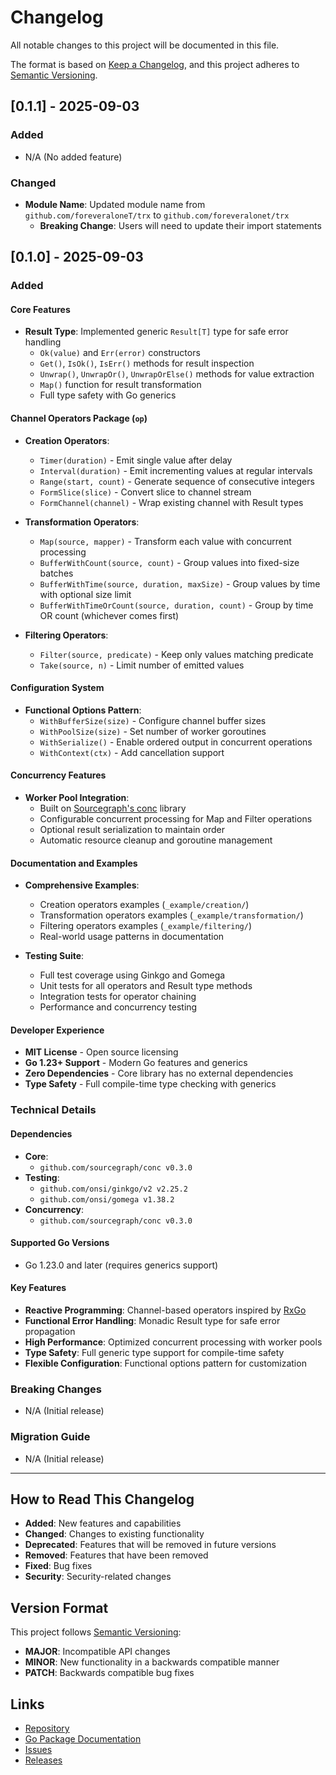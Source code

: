 # Changelog

All notable changes to this project will be documented in this file.

The format is based on [Keep a Changelog](https://keepachangelog.com/en/1.0.0/),
and this project adheres to [Semantic Versioning](https://semver.org/spec/v2.0.0.html).

## [0.1.1] - 2025-09-03

### Added
- N/A (No added feature)

### Changed
- **Module Name**: Updated module name from `github.com/foreveraloneT/trx` to `github.com/foreveralonet/trx`
  - **Breaking Change**: Users will need to update their import statements

## [0.1.0] - 2025-09-03

### Added

#### Core Features
- **Result Type**: Implemented generic `Result[T]` type for safe error handling
  - `Ok(value)` and `Err(error)` constructors
  - `Get()`, `IsOk()`, `IsErr()` methods for result inspection
  - `Unwrap()`, `UnwrapOr()`, `UnwrapOrElse()` methods for value extraction
  - `Map()` function for result transformation
  - Full type safety with Go generics

#### Channel Operators Package (`op`)
- **Creation Operators**:
  - `Timer(duration)` - Emit single value after delay
  - `Interval(duration)` - Emit incrementing values at regular intervals
  - `Range(start, count)` - Generate sequence of consecutive integers
  - `FormSlice(slice)` - Convert slice to channel stream
  - `FormChannel(channel)` - Wrap existing channel with Result types

- **Transformation Operators**:
  - `Map(source, mapper)` - Transform each value with concurrent processing
  - `BufferWithCount(source, count)` - Group values into fixed-size batches
  - `BufferWithTime(source, duration, maxSize)` - Group values by time with optional size limit
  - `BufferWithTimeOrCount(source, duration, count)` - Group by time OR count (whichever comes first)

- **Filtering Operators**:
  - `Filter(source, predicate)` - Keep only values matching predicate
  - `Take(source, n)` - Limit number of emitted values

#### Configuration System
- **Functional Options Pattern**:
  - `WithBufferSize(size)` - Configure channel buffer sizes
  - `WithPoolSize(size)` - Set number of worker goroutines
  - `WithSerialize()` - Enable ordered output in concurrent operations
  - `WithContext(ctx)` - Add cancellation support

#### Concurrency Features
- **Worker Pool Integration**:
  - Built on [Sourcegraph's conc](https://github.com/sourcegraph/conc) library
  - Configurable concurrent processing for Map and Filter operations
  - Optional result serialization to maintain order
  - Automatic resource cleanup and goroutine management

#### Documentation and Examples
- **Comprehensive Examples**:
  - Creation operators examples (`_example/creation/`)
  - Transformation operators examples (`_example/transformation/`)
  - Filtering operators examples (`_example/filtering/`)
  - Real-world usage patterns in documentation

- **Testing Suite**:
  - Full test coverage using Ginkgo and Gomega
  - Unit tests for all operators and Result type methods
  - Integration tests for operator chaining
  - Performance and concurrency testing

#### Developer Experience
- **MIT License** - Open source licensing
- **Go 1.23+ Support** - Modern Go features and generics
- **Zero Dependencies** - Core library has no external dependencies
- **Type Safety** - Full compile-time type checking with generics

### Technical Details

#### Dependencies
- **Core**:
  - `github.com/sourcegraph/conc v0.3.0`
- **Testing**: 
  - `github.com/onsi/ginkgo/v2 v2.25.2`
  - `github.com/onsi/gomega v1.38.2`
- **Concurrency**: 
  - `github.com/sourcegraph/conc v0.3.0`

#### Supported Go Versions
- Go 1.23.0 and later (requires generics support)

#### Key Features
- **Reactive Programming**: Channel-based operators inspired by [RxGo](https://github.com/ReactiveX/RxGo)
- **Functional Error Handling**: Monadic Result type for safe error propagation
- **High Performance**: Optimized concurrent processing with worker pools
- **Type Safety**: Full generic type support for compile-time safety
- **Flexible Configuration**: Functional options pattern for customization

### Breaking Changes
- N/A (Initial release)

### Migration Guide
- N/A (Initial release)

---

## How to Read This Changelog

- **Added**: New features and capabilities
- **Changed**: Changes to existing functionality
- **Deprecated**: Features that will be removed in future versions
- **Removed**: Features that have been removed
- **Fixed**: Bug fixes
- **Security**: Security-related changes

## Version Format

This project follows [Semantic Versioning](https://semver.org/):
- **MAJOR**: Incompatible API changes
- **MINOR**: New functionality in a backwards compatible manner
- **PATCH**: Backwards compatible bug fixes

## Links

- [Repository](https://github.com/foreveraloneT/trx)
- [Go Package Documentation](https://pkg.go.dev/github.com/foreveraloneT/trx)
- [Issues](https://github.com/foreveraloneT/trx/issues)
- [Releases](https://github.com/foreveraloneT/trx/releases)

